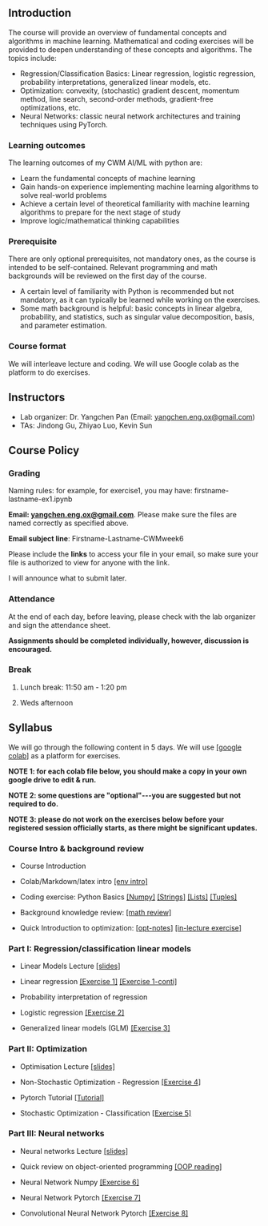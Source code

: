 

## Introduction

The course will provide an overview of fundamental concepts and algorithms in machine learning. Mathematical and coding exercises will be provided to deepen understanding of these concepts and algorithms. The topics include: 

 - Regression/Classification Basics: Linear regression, logistic regression, probability interpretations, generalized linear models, etc.
 - Optimization: convexity, (stochastic) gradient descent, momentum method, line search, second-order methods, gradient-free optimizations, etc.
 - Neural Networks: classic neural network architectures and training techniques using PyTorch.

### Learning outcomes

The learning outcomes of my CWM AI/ML with python are:

- Learn the fundamental concepts of machine learning
- Gain hands-on experience implementing machine learning algorithms to solve real-world problems
- Achieve a certain level of theoretical familiarity with machine learning algorithms to prepare for the next stage of study
- Improve logic/mathematical thinking capabilities

### Prerequisite

There are only optional prerequisites, not mandatory ones, as the course is intended to be self-contained. Relevant programming and math backgrounds will be reviewed on the first day of the course.

- A certain level of familiarity with Python is recommended but not mandatory, as it can typically be learned while working on the exercises.
- Some math background is helpful: basic concepts in linear algebra, probability, and statistics, such as singular value decomposition, basis, and parameter estimation.

### Course format

We will interleave lecture and coding. We will use Google colab as the platform to do exercises. 
                
## Instructors

- Lab organizer: Dr. Yangchen Pan (Email: yangchen.eng.ox@gmail.com)
- TAs: Jindong Gu, Zhiyao Luo, Kevin Sun

## Course Policy

### Grading

Naming rules: for example, for exercise1, you may have: firstname-lastname-ex1.ipynb

**Email: yangchen.eng.ox@gmail.com**. Please make sure the files are named correctly as specified above. 

**Email subject line**: Firstname-Lastname-CWMweek6

Please include the **links** to access your file in your email, so make sure your file is authorized to view for anyone with the link. 

I will announce what to submit later. 

### Attendance

At the end of each day, before leaving, please check with the lab organizer and sign the attendance sheet.

**Assignments should be completed individually, however, discussion is encouraged.**

### Break

1. Lunch break: 11:50 am - 1:20 pm

2. Weds afternoon

## Syllabus

We will go through the following content in 5 days. We will use [[google colab]](https://colab.research.google.com/) as a platform for exercises. 

**NOTE 1: for each colab file below, you should make a copy in your own google drive to edit & run.**

**NOTE 2: some questions are "optional"---you are suggested but not required to do.**

**NOTE 3: please do not work on the exercises below before your registered session officially starts, as there might be significant updates.**

### Course Intro & background review

- Course Introduction

- Colab/Markdown/latex intro [[env intro]](https://colab.research.google.com/drive/1DHVIdXVouXhQmnusmR-JLGBqT2_TsxCF?usp=sharing) 

- Coding exercise: Python Basics 
[[Numpy]](https://colab.research.google.com/drive/1N_LQdkRL-PrQqtrUtKOXDDRxKW7Whioh?usp=sharing)
[[Strings]](https://colab.research.google.com/drive/16QB0e6reXr0aYg3QMJbb2Kjpd93cZ1qJ?usp=sharing)
[[Lists]](https://colab.research.google.com/drive/1cHDaCeHUbNzV-zHpYPRBMNohL4dbxeqB?usp=sharing)
[[Tuples]](https://colab.research.google.com/drive/1nqqTPS9GZYyQ9rdCPbMZFWoKdmjtFZv9?usp=sharing)

- Background knowledge review: [[math review]](https://drive.google.com/file/d/1Ib_x0IvdfAyy2hAojudO1fLhNp7CY5aj/view?usp=sharing)

- Quick Introduction to optimization: [[opt-notes]](https://drive.google.com/file/d/1PIJMmDag6xegG2z4izy3GMuCjA0RVNKt/view?usp=sharing) [[in-lecture exercise]](https://colab.research.google.com/drive/13GQ3s65UZ_UF1_KntIgjPAO7nsryjYva?usp=sharing)

### Part I: Regression/classification linear models

- Linear Models Lecture [[slides]](https://drive.google.com/file/d/1883815DWK5v567D3jhm3Z7sDbnngQB0Z/view?usp=sharing)

- Linear regression [[Exercise 1]](https://colab.research.google.com/drive/1rvxEVveKc6DKwKhrbl3A4hBM3sEq1QjR?usp=sharing) [[Exercise 1-conti]](https://colab.research.google.com/drive/1ZRgz9IXybPCmZxxyXtjhQCZBAt_drSzW?usp=sharing)

- Probability interpretation of regression

- Logistic regression [[Exercise 2]](https://colab.research.google.com/drive/1uju-Djv8TOOw1lidxq_NamMuHycc83NF?usp=sharing)

- Generalized linear models (GLM) [[Exercise 3]](https://colab.research.google.com/drive/1haTSgsIMBtkYZ0eqkL8hLuOVeppKFcyC?usp=sharing)

### Part II: Optimization

- Optimisation Lecture [[slides]](https://drive.google.com/file/d/1zHBjyJJmJOrVdJ4qvb02PB1sMq42n1Ob/view?usp=sharing) 

- Non-Stochastic Optimization - Regression [[Exercise 4]](https://colab.research.google.com/drive/1Iq7j9nTXmBZXrfQ8F7bK_w8kF4zNW2oR?usp=sharing)

- Pytorch Tutorial [[Tutorial]](https://drive.google.com/file/d/1rPcibL2BYn13alGV6VQydHUIwsJJML7n/view?usp=sharing)

- Stochastic Optimization - Classification [[Exercise 5]](https://colab.research.google.com/drive/1MieVT6VKzHGZ2V4rnZTANRohPTLe5WR5?usp=sharing)

### Part III: Neural networks

- Neural networks Lecture [[slides]](https://drive.google.com/file/d/1trG8uqUGzhMvx17ClBFVaIBzrXMpVkn2/view?usp=sharing)

- Quick review on object-oriented programming [[OOP reading]](https://colab.research.google.com/drive/1rWW_xM-Yv9tIyNGRF5QtWpjaCz0KajLu?usp=sharing)

- Neural Network Numpy [[Exercise 6]](https://drive.google.com/file/d/1Qj8NaNQP9qESKAZSwmE9lP8MCwocHPGP/view?usp=sharing)

- Neural Network Pytorch [[Exercise 7]](https://drive.google.com/file/d/1sHi7NM9eltuMk2E9msR7lho2YQ9Pe7Dq/view?usp=sharing) 

- Convolutional Neural Network Pytorch [[Exercise 8]](https://drive.google.com/file/d/13-N_vlCr89e_gKTyabSQ-K8ebQoaHavF/view?usp=sharing) 
